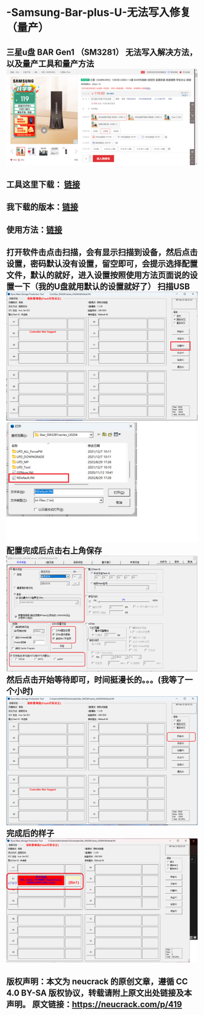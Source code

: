 # -Samsung-Bar-plus-U-无法写入修复（量产）
三星u盘 BAR Gen1 （SM3281） 无法写入解决方法，以及量产工具和量产方法
![](https://github.com/ahhhhfs/-Samsung-Bar-plus-U-/blob/main/0.png)
---
工具这里下载： [链接](https://www.usbdev.ru/files/smi/dynamptool)
---
我下载的版本：[链接](https://www.usbdev.ru/?wpfb_dl=10197)
---
使用方法：[链接](https://www.usbdev.ru/articles/a_smi/dyna-repair)
---
打开软件击点击扫描，会有显示扫描到设备，然后点击设置，密码默认没有设置，留空即可，会提示选择配置文件，默认的就好，进入设置按照使用方法页面说的设置一下（我的U盘就用默认的设置就好了）
扫描USB
![](https://github.com/ahhhhfs/-Samsung-Bar-plus-U-/blob/main/1.png)
![](https://github.com/ahhhhfs/-Samsung-Bar-plus-U-/blob/main/2.png)
配置完成后点击右上角保存
![](https://github.com/ahhhhfs/-Samsung-Bar-plus-U-/blob/main/3.png)
然后点击开始等待即可，时间挺漫长的。。。(我等了一个小时)
![](https://github.com/ahhhhfs/-Samsung-Bar-plus-U-/blob/main/4.png)
完成后的样子
![](https://github.com/ahhhhfs/-Samsung-Bar-plus-U-/blob/main/5.png)
---
版权声明：本文为 neucrack 的原创文章，遵循 CC 4.0 BY-SA 版权协议，转载请附上原文出处链接及本声明。
原文链接：https://neucrack.com/p/419
---
